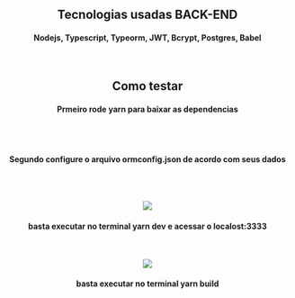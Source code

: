 <h2 align="center"> Tecnologias usadas <span>BACK-END</span> </h2>
<h4 align="center"> Nodejs, Typescript, Typeorm, JWT, Bcrypt, Postgres, Babel </h4><br />

<h2 align="center"> Como testar </h2>
<h4 align="center">Prmeiro rode <span>yarn</span> para baixar as dependencias</h4><br /><br />
<h4 align="center">Segundo configure o arquivo ormconfig.json de acordo com seus dados</h4><br /><br />
<p align="center">
<img src="https://img.shields.io/static/v1?label=Node&message=SERVE&color=gren&style=for-the-badge&logo=NODE"/>
</p>
<h4 align="center"> basta executar no terminal <span>yarn dev</span> e acessar o localost:3333 </h4><br />

<p align="center">
<img src="https://img.shields.io/static/v1?label=Node&message=BUILD&color=gren&style=for-the-badge&logo=NODE"/>
</p>
<h4 align="center"> basta executar no terminal <span>yarn build</span> </h4><br />

